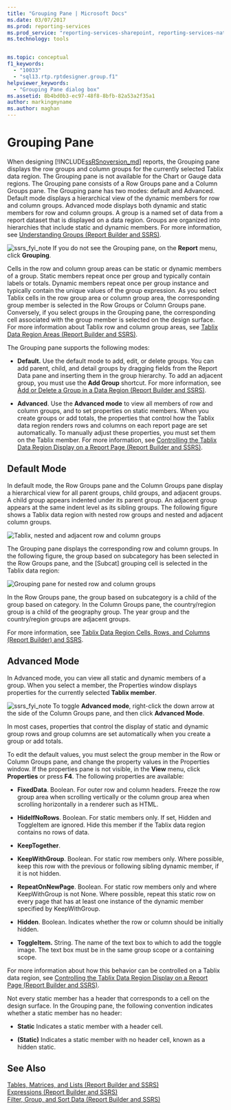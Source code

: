 ```yaml
---
title: "Grouping Pane | Microsoft Docs"
ms.date: 03/07/2017
ms.prod: reporting-services
ms.prod_service: "reporting-services-sharepoint, reporting-services-native"
ms.technology: tools


ms.topic: conceptual
f1_keywords: 
  - "10033"
  - "sql13.rtp.rptdesigner.group.f1"
helpviewer_keywords: 
  - "Grouping Pane dialog box"
ms.assetid: 8b4bd0b3-ec97-48f8-8bfb-82a53a2f35a1
author: markingmyname
ms.author: maghan
---
```

# Grouping Pane
When designing [!INCLUDE[ssRSnoversion_md](../../includes/ssrsnoversion-md.md)] reports, the Grouping pane displays the row groups and column groups for the currently selected Tablix data region. The Grouping pane is not available for the Chart or Gauge data regions. The Grouping pane consists of a Row Groups pane and a Column Groups pane. The Grouping pane has two modes: default and Advanced. Default mode displays a hierarchical view of the dynamic members for row and column groups. Advanced mode displays both dynamic and static members for row and column groups. A group is a named set of data from a report dataset that is displayed on a data region. Groups are organized into hierarchies that include static and dynamic members. For more information, see [Understanding Groups &#40;Report Builder and SSRS&#41;](../../reporting-services/report-design/understanding-groups-report-builder-and-ssrs.md).  
  
  ![ssrs_fyi_note](../../analysis-services/instances/install-windows/media/ssrs-fyi-note.png) If you do not see the Grouping pane, on the **Report** menu, click **Grouping**.
  
 Cells in the row and column group areas can be static or dynamic members of a group. Static members repeat once per group and typically contain labels or totals. Dynamic members repeat once per group instance and typically contain the unique values of the group expression. As you select Tablix cells in the row group area or column group area, the corresponding group member is selected in the Row Groups or Column Groups pane. Conversely, if you select groups in the Grouping pane, the corresponding cell associated with the group member is selected on the design surface. For more information about Tablix row and column group areas, see [Tablix Data Region Areas &#40;Report Builder and SSRS&#41;](../../reporting-services/report-design/tablix-data-region-areas-report-builder-and-ssrs.md).  
  
 The Grouping pane supports the following modes:  
  
-   **Default.** Use the default mode to add, edit, or delete groups. You can add parent, child, and detail groups by dragging fields from the Report Data pane and inserting them in the group hierarchy. To add an adjacent group, you must use the **Add Group** shortcut. For more information, see [Add or Delete a Group in a Data Region &#40;Report Builder and SSRS&#41;](../../reporting-services/report-design/add-or-delete-a-group-in-a-data-region-report-builder-and-ssrs.md).  
  
-   **Advanced**. Use the **Advanced mode** to view all members of row and column groups, and to set properties on static members. When you create groups or add totals, the properties that control how the Tablix data region renders rows and columns on each report page are set automatically. To manually adjust these properties, you must set them on the Tablix member. For more information, see [Controlling the Tablix Data Region Display on a Report Page &#40;Report Builder and SSRS&#41;](../../reporting-services/report-design/controlling-the-tablix-data-region-display-on-a-report-page.md).  
  
## Default Mode  
 In default mode, the Row Groups pane and the Column Groups pane display a hierarchical view for all parent groups, child groups, and adjacent groups. A child group appears indented under its parent group. An adjacent group appears at the same indent level as its sibling groups. The following figure shows a Tablix data region with nested row groups and nested and adjacent column groups.  
  
 ![Tablix, nested and adjacent row and column groups](../../reporting-services/report-design/media/rs-basictablixdesigngroupingpane.gif "Tablix, nested and adjacent row and column groups")  
  
 The Grouping pane displays the corresponding row and column groups. In the following figure, the group based on subcategory has been selected in the Row Groups pane, and the [Subcat] grouping cell is selected in the Tablix data region:  
  
 ![Grouping pane for nested row and column groups](../../reporting-services/report-design/media/rs-basictablixdesigngroupingpanedefaultview.gif "Grouping pane for nested row and column groups")  
  
 In the Row Groups pane, the group based on subcategory is a child of the group based on category. In the Column Groups pane, the country/region group is a child of the geography group. The year group and the country/region groups are adjacent groups.  
  
 For more information, see [Tablix Data Region Cells, Rows, and Columns &#40;Report Builder&#41; and SSRS](../../reporting-services/report-design/tablix-data-region-cells-rows-and-columns-report-builder-and-ssrs.md).  
  
## Advanced Mode  
In Advanced mode, you can view all static and dynamic members of a group. When you select a member, the Properties window displays properties for the currently selected **Tablix member**.  
  
![ssrs_fyi_note](../../analysis-services/instances/install-windows/media/ssrs-fyi-note.png) To toggle **Advanced mode**, right-click the down arrow at the side of the Column Groups pane, and then click **Advanced Mode**.  
  
In most cases, properties that control the display of static and dynamic group rows and group columns are set automatically when you create a group or add totals. 

To edit the default values, you must select the group member in the Row or Column Groups pane, and change the property values in the Properties window. If the properties pane is not visible, in the **View** menu, click **Properties** or press **F4**.  The following properties are available:  
  
-   **FixedData**. Boolean. For outer row and column headers. Freeze the row group area when scrolling vertically or the column group area when scrolling horizontally in a renderer such as HTML.  
  
-   **HideIfNoRows**. Boolean. For static members only. If set, Hidden and ToggleItem are ignored. Hide this member if the Tablix data region contains no rows of data.  
  
-   **KeepTogether**.  
  
-   **KeepWithGroup**. Boolean. For static row members only. Where possible, keep this row with the previous or following sibling dynamic member, if it is not hidden.  
  
-   **RepeatOnNewPage**. Boolean. For static row members only and where KeepWithGroup is not None. Where possible, repeat this static row on every page that has at least one instance of the dynamic member specified by KeepWithGroup.  
  
-   **Hidden**. Boolean. Indicates whether the row or column should be initially hidden.  
  
-   **ToggleItem.** String. The name of the text box to which to add the toggle image. The text box must be in the same group scope or a containing scope.  
  
 For more information about how this behavior can be controlled on a Tablix data region, see [Controlling the Tablix Data Region Display on a Report Page &#40;Report Builder and SSRS&#41;](../../reporting-services/report-design/controlling-the-tablix-data-region-display-on-a-report-page.md).  
  
 Not every static member has a header that corresponds to a cell on the design surface. In the Grouping pane, the following convention indicates whether a static member has no header:  
  
-   **Static** Indicates a static member with a header cell.  
  
-   **(Static)** Indicates a static member with no header cell, known as a hidden static.  
  
## See Also  
 [Tables, Matrices, and Lists &#40;Report Builder and SSRS&#41;](../../reporting-services/report-design/tables-matrices-and-lists-report-builder-and-ssrs.md)   
 [Expressions &#40;Report Builder and SSRS&#41;](../../reporting-services/report-design/expressions-report-builder-and-ssrs.md)   
 [Filter, Group, and Sort Data &#40;Report Builder and SSRS&#41;](../../reporting-services/report-design/filter-group-and-sort-data-report-builder-and-ssrs.md)  
  
  
